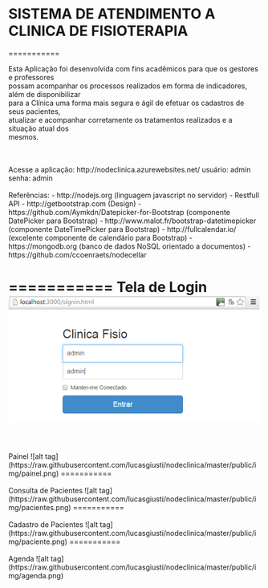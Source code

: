 # SISTEMA DE ATENDIMENTO A CLINICA DE FISIOTERAPIA
===========

Esta Aplicação foi desenvolvida com fins acadêmicos para que os gestores e professores<br/>
possam acompanhar os processos realizados em forma de indicadores, além de disponibilizar<br/>
para a Clínica uma forma mais segura e ágil de efetuar os cadastros de seus pacientes,<br/>
atualizar e acompanhar corretamente os tratamentos realizados e a situação atual dos<br/>
mesmos.

<br/>
<br/>
Acesse a aplicação:
http://nodeclinica.azurewebsites.net/
 usuário: admin
 senha: admin
<br/>
<br/>
Referências:
 - http://nodejs.org (linguagem javascript no servidor)
 - Restfull API
 - http://getbootstrap.com (Design)
 - https://github.com/Aymkdn/Datepicker-for-Bootstrap (componente DatePicker para Bootstrap)
 - http://www.malot.fr/bootstrap-datetimepicker (componente DateTimePicker para Bootstrap)
 - http://fullcalendar.io/ (excelente componente de calendário para Bootstrap)
 - https://mongodb.org (banco de dados NoSQL orientado a documentos)
 - https://github.com/ccoenraets/nodecellar

===========
Tela de Login
![alt tag](https://raw.githubusercontent.com/lucasgiusti/nodeclinica/master/public/img/login.png)
===========
<br/>
<br/>
Painel
![alt tag](https://raw.githubusercontent.com/lucasgiusti/nodeclinica/master/public/img/painel.png)
===========
<br/>
<br/>
Consulta de Pacientes
![alt tag](https://raw.githubusercontent.com/lucasgiusti/nodeclinica/master/public/img/pacientes.png)
===========
<br/>
<br/>
Cadastro de Pacientes
![alt tag](https://raw.githubusercontent.com/lucasgiusti/nodeclinica/master/public/img/paciente.png)
===========
<br/>
<br/>
Agenda
![alt tag](https://raw.githubusercontent.com/lucasgiusti/nodeclinica/master/public/img/agenda.png)
